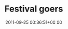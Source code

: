 ---
title:		"Festival goers"
type:		"photos"
mediatype:		"upload"
location:		"Dunderry, Ireland"
date:		"2011-09-25 00:36:51+00:00"
album:		"events"
filename:		"spirit-of-folk-people.md"
series:		"spirit-of-folk"
cl_public_id:		"events/spirit-of-folk-people"
cl_version:		1497002631
format:		"tiff"
bytes:		4480788
width:		2174
height:		1440
colours:
- "#1D1D1D"
- "#807F7F"
- "#C3C3C3"
exposure_mode:		"Manual"
program:		"Manual"
aperture:		"9.0"
focal_length:		"56.0 mm"
iso:		"4000"
shutter_speed:		"1/50"
metering:		"Center-weighted average"
flash:		"On, Return detected"
white_balance:		"Custom"
colour_temp:		"4350"
has_crop:		"false"
orientation:		"Horizontal (normal)"
camera_model:		"NIKON D7000"
lens_info:		"18-200mm f/3.5-5.6"
artist:		"Matt Finucane"
x_resolution:		"300"
y_resolution:		"300"
---